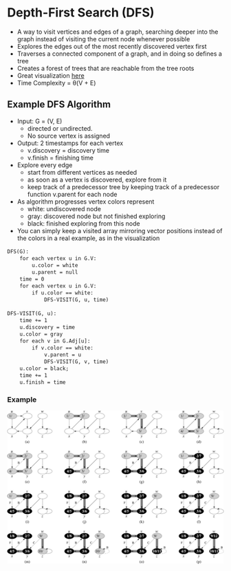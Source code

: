 Depth-First Search (DFS)
==========================
* A way to visit vertices and edges of a graph, searching deeper into the graph instead of visiting the current node whenever possible
* Explores the edges out of the most recently discovered vertex first
* Traverses a connected component of a graph, and in doing so defines a tree
* Creates a forest of trees that are reachable from the tree roots
* Great visualization [here](https://www.cs.usfca.edu/~galles/visualization/DFS.html)
* Time Complexity = θ(V + E)


## Example DFS Algorithm
* Input: G = (V, E)
    * directed or undirected.
    * No source vertex is assigned
* Output: 2 timestamps for each vertex
    * v.discovery = discovery time
    * v.finish = finishing time
* Explore every edge
    * start from different vertices as needed
    * as soon as a vertex is discovered, explore from it
    * keep track of a predecessor tree by keeping track of a predecessor function v.parent for each node
* As algorithm progresses vertex colors represent
    * white: undiscovered node
    * gray: discovered node but not finished exploring
    * black: finished exploring from this node
* You can simply keep a visited array mirroring vector positions instead of the colors in a real example, as in the visualization

```
DFS(G):
    for each vertex u in G.V:
        u.color = white
        u.parent = null
    time = 0
    for each vertex u in G.V:
        if u.color == white:
            DFS-VISIT(G, u, time)

DFS-VISIT(G, u):
    time += 1
    u.discovery = time
    u.color = gray
    for each v in G.Adj[u]:
        if v.color == white:
            v.parent = u
            DFS-VISIT(G, v, time)
    u.color = black;
    time += 1
    u.finish = time

```

### Example
![img](./img/dfs-example-1.jpg)
